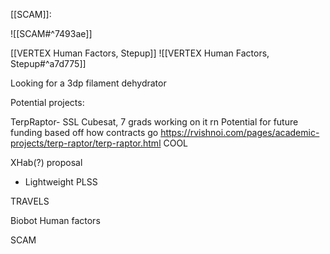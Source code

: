 
[[SCAM]]:

![[SCAM#^7493ae]]


[[VERTEX Human Factors, Stepup]]
![[VERTEX Human Factors, Stepup#^a7d775]]

Looking for a 3dp filament dehydrator  

Potential projects:

TerpRaptor- SSL Cubesat, 7 grads working on it rn
	Potential for future funding based off how contracts go
	https://rvishnoi.com/pages/academic-projects/terp-raptor/terp-raptor.html
	COOL

XHab(?) proposal 
- Lightweight PLSS

TRAVELS

Biobot Human factors

SCAM